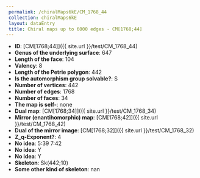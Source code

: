 ```yaml
--- 
 permalink: /chiralMaps6kE/CM_1768_44 
 collection: chiralMaps6kE
 layout: dataEntry
 title: Chiral maps up to 6000 edges - CM[1768;44]
---
```


- **ID**: [CM[1768;44]]({{ site.url }}/test/CM_1768_44)
- **Genus of the underlying surface**: 647
- **Length of the face**: 104
- **Valency**: 8
- **Length of the Petrie polygon**: 442
- **Is the automorphism group solvable?**: S
- **Number of vertices**: 442
- **Number of edges**: 1768
- **Number of faces**: 34
- **The map is self-**: none
- **Dual map**: [CM[1768;34]]({{ site.url }}/test/CM_1768_34)
- **Mirror (enantihomorphic) map**: [CM[1768;42]]({{ site.url }}/test/CM_1768_42)
- **Dual of the mirror image**: [CM[1768;32]]({{ site.url }}/test/CM_1768_32)
- **Z_q-Exponent?**: 4
- **No idea**:  5:39 7:42
- **No idea**: Y
- **No idea**: Y
- **Skeleton**: Sk(442;10)
- **Some other kind of skeleton**: nan
